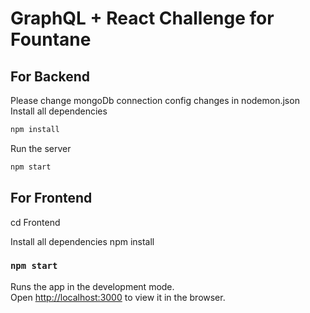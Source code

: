 # GraphQL + React Challenge for Fountane 

## For Backend
Please change mongoDb connection config changes in nodemon.json
Install all dependencies
```sh
npm install
```

Run the server
```sh
npm start
```


## For Frontend

cd Frontend

Install all dependencies
npm install

### `npm start`

Runs the app in the development mode.<br>
Open [http://localhost:3000](http://localhost:3000) to view it in the browser.
